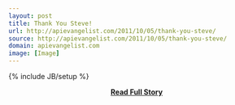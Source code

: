 ```yaml
---
layout: post
title: Thank You Steve!
url: http://apievangelist.com/2011/10/05/thank-you-steve/
source: http://apievangelist.com/2011/10/05/thank-you-steve/
domain: apievangelist.com
image: [Image]
---
```

{% include JB/setup %}<p></p>
<center><p><a href="http://apievangelist.com/2011/10/05/thank-you-steve/" style='padding:25px; font-sze:18px; font-weight: bold;'>Read Full Story</a></p></center>
